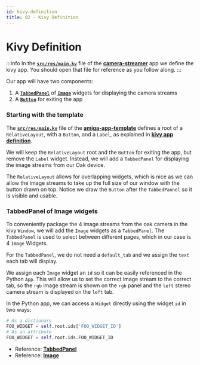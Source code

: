```yaml
---
id: kivy-definition
title: 02 - Kivy Definition
---
```

# Kivy Definition

:::info
In the [**`src/res/main.kv`**](https://github.com/farm-ng/camera-streamer/blob/main/src/res/main.kv) file of the [**camera-streamer**](https://github.com/farm-ng/camera-streamer) app we define the kivy app.
You should open that file for reference as you follow along.
:::

Our app will have two components:

1. A [**`TabbedPanel`**](https://kivy.org/doc/stable/api-kivy.uix.tabbedpanel.html) of [**`Image`**](https://kivy.org/doc/stable/api-kivy.uix.image.html) widgets for displaying the camera streams
2. A [**`Button`**](https://kivy.org/doc/stable/api-kivy.uix.button.html) for exiting the app

### Starting with the template

The [**`src/res/main.kv`**](https://github.com/farm-ng/amiga-app-template/blob/main/src/res/main.kv) file of the [**amiga-app-template**](https://github.com/farm-ng/amiga-app-template) defines a root of a `RelativeLayout`, with a `Button`, and a `Label`, as explained in [**kivy app definition**](/docs/tutorials/introduction/template-overview#kivy-app-definition).

We will keep the `RelativeLayout` root and the `Button` for exiting the app, but remove the `Label` widget.
Instead, we will add a `TabbedPanel` for displaying the image streams from our Oak device.

The `RelativeLayout` allows for overlapping widgets,
which is nice as we can allow the image streams to take up the full size of our window with the button drawn on top.
Notice we draw the `Button` after the `TabbedPannel` so it is visible and usable.

### TabbedPanel of Image widgets

To conveniently package the 4 image streams from the oak camera in the kivy `Window`, we will add the `Image` widgets as a `TabbedPanel`.
The `TabbedPanel` is used to select between different pages, which in our case is 4 `Image` Widgets.

For the `TabbedPanel`, we do not need a `default_tab` and we assign the `text` each tab will display.

We assign each `Image` widget an `id` so it can be easily referenced in the Python `App`.
This will allow us to set the correct image stream to the correct tab, so the `rgb` image stream is shown on the `rgb` panel and the `left` stereo camera stream is displayed on the `left` tab.

In the Python app, we can access a `Widget` directly using the widget `id` in two ways:

```Python
# As a dictionary
FOO_WIDGET = self.root.ids['FOO_WIDGET_ID']
# As an attribute
FOO_WIDGET = self.root.ids.FOO_WIDGET_ID
```

- Reference: [**TabbedPanel**](https://kivy.org/doc/stable/api-kivy.uix.tabbedpanel.html)
- Reference: [**Image**](https://kivy.org/doc/stable/api-kivy.uix.image.html)
